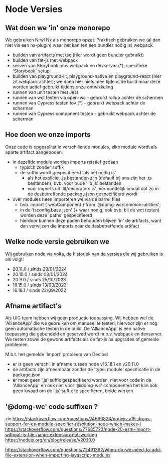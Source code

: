 # Node Versies

## Wat doen we 'in' onze monorepo

We gebruiken Nrwl Nx als monorepo opzet. Praktisch gebruiken we (al dan niet via een nx-plugin) waar het kan (en een bundler nodig is) webpack.

- builden van artifacts met tsc (hier wordt geen bundler gebruikt)
- builden van fat-js met webpack
- serven van Storybook mbv webpack en devserver (*); specifieke 'Storybook' setup
- builden van playground-lit, playground-native en playground-react (hier zit webpack achter); we doen hier niets mee tijdens de build maar deze worden actief gebruikt tijdens onze ontwikkeling  
- runnen van unit testen met Jest
- runnen van wct testen via open-wc - gebruikt rollup achter de schermen
- runnen van Cypress testen tov (*) - gebruikt webpack achter de schermen
- runnen van Cypress component testen - gebruikt webpack achter de schermen


## Hoe doen we onze imports

Onze code is opgesplitst in verschillende modules, elke module wordt als aparte artifact aangeboden.

- in dezelfde module worden imports relatief gedaan
    * typisch zonder suffix
    * de suffix wordt gespecifieerd 'als het nodig is'
        - als het expliciet .js bestanden zijn (default bij ons zijn het .ts bestanden), bvb. voor oude 'lib.js' bestanden     
        - voor imports uit 'lit/decorators.js'; vermoedelijk omdat dat zo in de desbetreffende package.json gespecifiëerd wordt
- over modules heen importeren we via de barrel files
    * bvb. import { webComponent } from '@domg-wc/common-utilities';
    * in de 'tsconfig.base.json' (+ waar nodig, ook bvb. bij de wct testen) worden deze 'paths' gespecifieerd
    * hierdoor kunnen deze paden behouden blijven 'in' de artifacts, want dan verwijzen die imports naar de desbetreffende artifact


## Welke node versie gebruiken we

Wij gebruiken node via volta, de historiek van de versies die wij gebruiken is als volgt:

- 20.11.0 / sinds 29/01/2024
- 20.10.0 / sinds 08/01/2024
- 20.9.0 / sinds 25/10/2023
- 18.15.0 / sinds 13/03/2023
- 16.18.1 / sinds 22/09/2022


## Afname artifact's

Als UIG team hebben wij geen productie toepassing. Wij hebben wel de 'AllianceApp' die we gebruiken om manueel te testen, hiervoor
zijn er nog geen automatische testen in de build.
De 'AllianceApp' is een native toepassing die gebundeld en geserved wordt m.b.v. webpack en devserver. We testen zowel de gewone
artifacts als de fat-js na upgrades of gemelde problemen.

M.b.t. het gemelde 'import' probleem van Decibel

- er is geen verschil in afname tussen node v16.18.1 en v20.11.0 
- de artifacts zijn afneembaar zonder de 'type: module' specificatie in de package.json
- er moet geen '.js' suffix gespecifieerd worden, niet voor code in de 'AllianceApp' en ook niet voor '@domg-wc' componenten
  het kan ook geen kwaad om de '.js' suffix te specifiëren, beide werken


## '@domg-wc' code suffixen ?

zie
https://stackoverflow.com/questions/74660824/nodejs-v19-drops-support-for-es-module-specifier-resolution-node-which-makes-i
https://stackoverflow.com/questions/77685722/node-20-esm-import-without-js-file-name-extension-not-working
https://nodejs.org/en/blog/release/v20.10.0

https://stackoverflow.com/questions/72491392/when-do-we-need-to-add-file-extension-when-importing-javascript-modules
